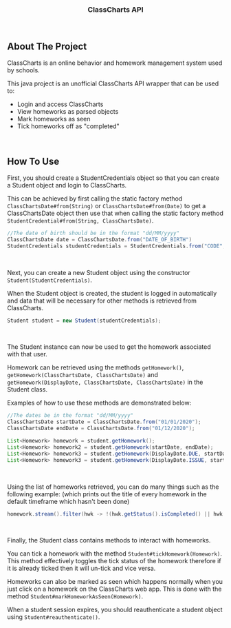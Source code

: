<h3 align="center">ClassCharts API</h3>
<br />

## About The Project
ClassCharts is an online behavior and homework management system used by schools.

This java project is an unofficial ClassCharts API wrapper that can be used to:
- Login and access ClassCharts
- View homeworks as parsed objects
- Mark homeworks as seen
- Tick homeworks off as "completed"

<br />

## How To Use
First, you should create a StudentCredentials object so that you can create a Student object and login to ClassCharts.

This can be achieved by first calling the static factory method `ClassChartsDate#from(String)` or `ClassChartsDate#from(Date)` to get a ClassChartsDate object then use that when calling the static factory method `StudentCredential#from(String, ClassChartsDate)`.
```java
//The date of birth should be in the format "dd/MM/yyyy"
ClassChartsDate date = ClassChartsDate.from("DATE_OF_BIRTH")
StudentCredentials studentCredentials = StudentCredentials.from("CODE", date);
```
<br />

Next, you can create a new Student object using the constructor `Student(StudentCredentials)`.

When the Student object is created, the student is logged in automatically and data that will be necessary for other methods is retrieved from ClassCharts.
```java
Student student = new Student(studentCredentials);
```
<br />

The Student instance can now be used to get the homework associated with that user.

Homework can be retrieved using the methods `getHomework()`, `getHomework(ClassChartsDate, ClassChartsDate)` and `getHomework(DisplayDate, ClassChartsDate, ClassChartsDate)` in the Student class.

Examples of how to use these methods are demonstrated below:
```java
//The dates be in the format "dd/MM/yyyy"
ClassChartsDate startDate = ClassChartsDate.from("01/01/2020");
ClassChartsDate endDate = ClassChartsDate.from("01/12/2020");

List<Homework> homework = student.getHomework();
List<Homework> homework2 = student.getHomework(startDate, endDate);
List<Homework> homework3 = student.getHomework(DisplayDate.DUE, startDate, endDate);
List<Homework> homework3 = student.getHomework(DisplayDate.ISSUE, startDate, endDate);
```
<br />

Using the list of homeworks retrieved, you can do many things such as the following example: (which prints out the title of every homework in the default timeframe which hasn't been done)
```java
homework.stream().filter(hwk -> !(hwk.getStatus().isCompleted() || hwk.getStatus().isTicked())).map(Homework::getTitle).forEach(System.out::println);
```
<br />

Finally, the Student class contains methods to interact with homeworks.

You can tick a homework with the method `Student#tickHomework(Homework)`. This method effectively toggles the tick status of the homework therefore if it is already ticked then it will un-tick and vice versa.

Homeworks can also be marked as seen which happens normally when you just click on a homework on the ClassCharts web app. This is done with the method `Student#markHomeworkAsSeen(Homework)`.

When a student session expires, you should reauthenticate a student object using `Student#reauthenticate()`.
